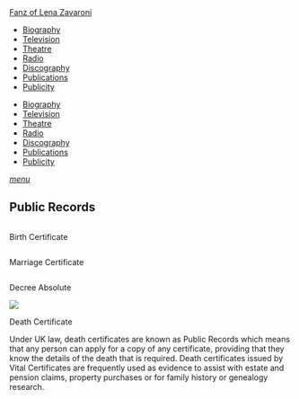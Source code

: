 <!DOCTYPE html>
<html>
<head>
<!--  Enabled DNS prefetching  -->
<meta http-equiv="x-dns-prefetch-control" content="on">

<!-- Meta Tags properties  -->
<meta property="og:title" content="Publicity for Lena and Bonnie"/>
<meta property="og:description" content="Publicity for Lena Zavaroni's and Bonnie Langford's Easter special &quot;Lena and Bonnie&quot;.">
<meta property="og:image" content="https://c1.staticflickr.com/5/4439/36380405490_6be58aa0a3_b_d.jpg"/>

<!-- Meta Tags names  -->
<meta name="title" content="Publicity for Lena and Bonnie"/>
<meta name="description" content="Publicity for Lena Zavaroni's and Bonnie Langford's Easter special &quot;Lena and Bonnie&quot;.">
<meta name="image" content="https://c1.staticflickr.com/5/4439/36380405490_6be58aa0a3_b_d.jpg"/>
<meta name="viewport" content="width=device-width, initial-scale=1" />

<!-- Twitter Card Meta Tags  -->
<meta name="twitter:card" content="summary" />

<meta http-equiv="Content-Type" content="text/html; charset=UTF-8"/>

<!-- CSS  -->
<link rel="stylesheet" href="https://cdnjs.cloudflare.com/ajax/libs/font-awesome/4.7.0/css/font-awesome.min.css"/>
<link href="https://fonts.googleapis.com/icon?family=Material+Icons" rel="stylesheet"/>
<link href="/css/materialize.css" type="text/css" rel="stylesheet" media="screen,projection"/>
<link href="/css/style.css" type="text/css" rel="stylesheet" media="screen,projection"/>
  
<title>Public Records</title>
</head>

<body>
<nav>
<div class="nav-wrapper container" style="width:100%">
<a id="logo-container" href="/index.html" class="brand-logo truncate">Fanz of Lena Zavaroni</a>
<ul class="right hide-on-med-and-down">
<li><a href="/biography/biography.html"><i class="fa fa-female"></i> Biography</a></li>
<li><a href="/television/television.html"><i class="fa fa-television"></i> Television</a></li>
<li><a href="/theatre/theatre.html"><i class="fa fa-institution"></i> Theatre</a></li>
<li><a href="/radio/radio.html"><i class="fa fa-microphone"></i> Radio</a></li>
<li><a href="/discography/discography.html"><i class="fa fa-music"></i> Discography</a></li>
<li><a href="/publications/publications.html"><i class="fa fa-newspaper-o"></i> Publications</a></li>
<li><a href="/publicity/publicity.html"><i class="fa fa-photo"></i> Publicity</a></li>

</ul>

<ul id="nav-mobile" class="side-nav">
<li><a href="/biography/biography.html"><i class="fa fa-female"></i> Biography</a></li>
<li><a href="/television/television.html"><i class="fa fa-television"></i> Television</a></li>
<li><a href="/theatre/theatre.html"><i class="fa fa-institution"></i> Theatre</a></li>
<li><a href="/radio/radio.html"><i class="fa fa-microphone"></i> Radio</a></li>
<li><a href="/discography/discography.html"><i class="fa fa-music"></i> Discography</a></li>
<li><a href="/publications/publications.html"><i class="fa fa-newspaper-o"></i> Publications</a></li>
<li><a href="/publicity/publicity.html"><i class="fa fa-photo"></i> Publicity</a></li>

</ul>
<a href="#" data-activates="nav-mobile" class="button-collapse"><i class="material-icons">menu</i></a>
</div>
</nav>
	
<main class="Main-Default">
<article>
<div class="row">
<div class="col s12">
<h2>Public Records</h2>
</div></div>

<div class="row">
<div class="col s12 m3">
<div class="card hoverable Card-Default">
<div class="card-image">
<img class="responsive-img materialboxed" src="">
<div class="card-content">
<p>Birth Certificate</p>
</div></div></div></div>

<div class="col s12 m3">
<div class="card hoverable Card-Default">
<div class="card-image">
<img class="responsive-img materialboxed" src="">
<div class="card-content">
<p>Marriage Certificate</p>
</div></div></div></div>

<div class="col s12 m3">
<div class="card hoverable Card-Default">
<div class="card-image">
<img class="responsive-img materialboxed" src="">
<div class="card-content">
<p>Decree Absolute</p>
</div></div></div></div>

<div class="col s12 m3">
<div class="card hoverable Card-Default">
<div class="card-image">
<img class="responsive-img materialboxed" src="https://c1.staticflickr.com/1/823/27016470507_6f84431a44_o_d.jpg">
<div class="card-content">
<p>Death Certificate</p>
</div></div></div></div>

<div class="col s12">
<div class="card hoverable Card-Default">
<div class="card-content">
Under UK law, death certificates are known as Public Records which means that any person can apply for a copy of any certificate, providing that they know the details of the death that is required. Death certificates issued by Vital Certificates are frequently used as evidence to assist with estate and pension claims, property purchases or for family history or genealogy research.
</div></div></div></div>
</article>
</main>
<!-- Scripts -->
<script src="https://code.jquery.com/jquery-2.1.1.min.js"></script>
<script src="/materialize/js/materialize.min.js"></script>
<script src="/materialize/js/init.js"></script>
</body>
</html>
